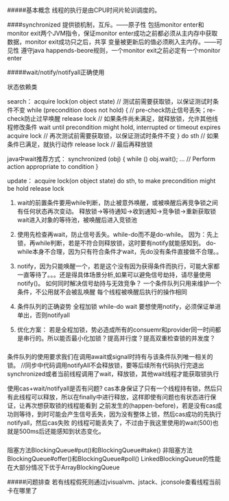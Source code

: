 #####基本概念
线程的执行是由CPU时间片轮训调度的。

####synchronized
提供锁机制，互斥。——原子性
包括monitor enter和monitor exit两个JVM指令，保证monitor enter成功之前都必须从主内存中获取数据，monitor exit成功只之后，共享
变量被更新后的值必须刷入主内存。——可见性
遵守java happends-beore规则，一个monitor exit之前必定有一个monitor enter






#####wait/notify/notifyall正确使用

状态依赖类

search：
acquire lock(on object state) // 测试前需要获取锁，以保证测试时条件不变
while (precondition does not hold) { // pre-check防止信号丢失；re-check防止过早唤醒
  release lock // 如果条件尚未满足，就释放锁，允许其他线程修改条件
  wait until precondition might hold, interrupted or timeout expires
  acquire lock // 再次测试前需要获取锁，以保证测试时条件不变
}
do sth // 如果条件已满足，就执行动作
release lock // 最后再释放锁

java中wait推荐方式：
synchronized (obj) {
               while (<condition does not hold>)
                   obj.wait();
               ... // Perform action appropriate to condition
           }

update：
acquire lock(on object state)
do sth, to make precondition might be hold
release lock

1. wait的前置条件要用while判断，防止被意外唤醒，或被唤醒后再竞争锁之间有任何状态再次变动。
释放锁->等待通知->收到通知->竞争锁->重新获取锁
wait进入对象的等待池，被唤醒后进入竞锁池

2. 使用先检查再wait，防止信号丢失。while-do而不是do-while。
因为：先上锁，再while判断，若是不符合则释放锁，这时要有notify就能感知到。
do-while本身不合理，因为只有符合条件才wait，先do没有条件直接做不合理。。

3. notify，因为只能唤醒一个，若是这个没有因为获得条件而执行，可能大家都一直等待了。。。还是得具体场景分析,如果可以避免信号劫持，请尽量使用notify()。
如何同时解决信号劫持与无效竞争？
一个条件队列只用来维护一个条件，不公用就不会被乱唤醒
每个线程被唤醒后执行的操作相同

4. 条件队列的正确姿势
全程加锁
while-do wait
要想使用notify，必须保证单进单出，否则notifyall

5. 优化方案：
若是全程加锁，势必造成所有的consuemr和provider同一时间都是串行的。所以能否最小化加锁？提高并行度？提高双重检查锁的并发度？

#####
条件队列的使用要求我们在调用await或signal时持有与该条件队列唯一相关的锁。
//同步中代码调用notifyAll不会释放锁，要等后续所有代码执行完退出synchronized或者当前线程调用了wait，释放锁，其他wait线程才能获取锁执行

使用cas+wait/notifyall是否有问题?
cas本身保证了只有一个线程持有锁，然后只有此线程可以释放，所以在finally中进行释放，这样即使有问题也有状态进行保证，让再次想获取锁的线程能看到
之前发生的(happen-before)，若是没有cas成功则等待，到时可能会产生信号丢失，因为没有整体上锁，然后cas成功的先执行notifyall，然后cas失败
的线程可能丢失了，不过由于我这里使用的wait(500)也就是500ms后还能感知到状态变化。

#####
阻塞方法BlockingQueue#put()和BlockingQueue#take()
非阻塞方法BlockingQueue#offer()和BlockingQueue#poll()
LinkedBlockingQueue的性能在大部分情况下优于ArrayBlockingQueue



#####问题排查
若有线程假死则通过jvisualvm、jstack、jconsole查看线程当前卡在哪里了


